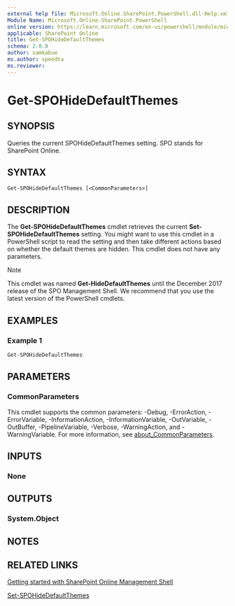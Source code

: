 ```yaml
---
external help file: Microsoft.Online.SharePoint.PowerShell.dll-Help.xml
Module Name: Microsoft.Online.SharePoint.PowerShell
online version: https://learn.microsoft.com/en-us/powershell/module/microsoft.online.sharepoint.powershell/get-spohidedefaultthemes
applicable: SharePoint Online
title: Get-SPOHideDefaultThemes
schema: 2.0.0
author: samkabue
ms.author: speedta
ms.reviewer:
---
```


# Get-SPOHideDefaultThemes

## SYNOPSIS

Queries the current SPOHideDefaultThemes setting. SPO stands for SharePoint Online.

## SYNTAX

```
Get-SPOHideDefaultThemes [<CommonParameters>]
```

## DESCRIPTION

The **Get-SPOHideDefaultThemes** cmdlet retrieves the current **Set-SPOHideDefaultThemes** setting. You might want to use this cmdlet in a PowerShell script to read the setting and then take different actions based on whether the default themes are hidden. This cmdlet does not have any parameters.

> [!NOTE]
> This cmdlet was named **Get-HideDefaultThemes** until the December 2017 release of the SPO Management Shell. We recommend that you use the latest version of the PowerShell cmdlets.

## EXAMPLES

### Example 1

```powershell
Get-SPOHideDefaultThemes
```

## PARAMETERS

### CommonParameters
This cmdlet supports the common parameters: -Debug, -ErrorAction, -ErrorVariable, -InformationAction, -InformationVariable, -OutVariable, -OutBuffer, -PipelineVariable, -Verbose, -WarningAction, and -WarningVariable. For more information, see [about_CommonParameters](https://go.microsoft.com/fwlink/?LinkID=113216).

## INPUTS

### None

## OUTPUTS

### System.Object

## NOTES

## RELATED LINKS

[Getting started with SharePoint Online Management Shell](/powershell/sharepoint/sharepoint-online/connect-sharepoint-online)

[Set-SPOHideDefaultThemes](Set-SPOHideDefaultThemes.md)
